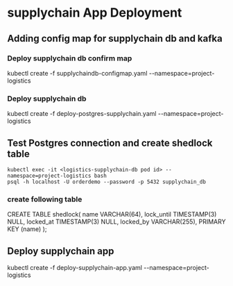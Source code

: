 # supplychain App Deployment

## Adding config map for supplychain db and kafka

### Deploy supplychain db confirm map

kubectl create -f supplychaindb-configmap.yaml --namespace=project-logistics

### Deploy supplychain db

kubectl create -f deploy-postgres-supplychain.yaml --namespace=project-logistics

## Test Postgres connection and create shedlock table

```
kubectl exec -it <logistics-supplychain-db pod id> --namespace=project-logistics bash
psql -h localhost -U orderdemo --password -p 5432 supplychain_db
```

### create following table

CREATE TABLE shedlock(
name VARCHAR(64),
lock_until TIMESTAMP(3) NULL,
locked_at TIMESTAMP(3) NULL,
locked_by VARCHAR(255),
PRIMARY KEY (name)
);

## Deploy supplychain app

kubectl create -f deploy-supplychain-app.yaml --namespace=project-logistics

